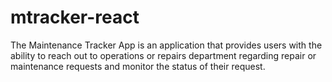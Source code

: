 # mtracker-react
The Maintenance Tracker App is an application that provides users with the ability to reach out to operations or repairs department regarding repair or maintenance requests and monitor the status of their request.
